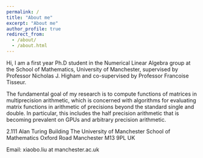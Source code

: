 ```yaml
---
permalink: /
title: "About me"
excerpt: "About me"
author_profile: true
redirect_from: 
  - /about/
  - /about.html
---
```


Hi, I am a first year Ph.D student in the Numerical Linear Algebra group at the School of Mathematics, University of Manchester, supervised by Professor Nicholas J. Higham and co-supervised by Professor Francoise Tisseur.

The fundamental goal of my research is to compute functions of matrices in multiprecision arithmetic, which is concerned with algorithms for evaluating matrix functions in arithmetic of precisions beyond the standard single and double. In particular, this includes the half precision arithmetic that is becoming prevalent on GPUs and arbitrary precision arithmetic.


2.111 Alan Turing Building
The University of Manchester
School of Mathematics
Oxford Road
Manchester
M13 9PL
UK

Email: xiaobo.liu at manchester.ac.uk
